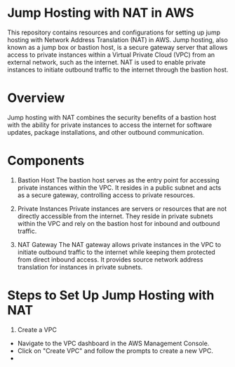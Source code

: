 # Jump Hosting with NAT in AWS
This repository contains resources and configurations for setting up jump hosting with Network Address Translation (NAT) in AWS. Jump hosting, also known as a jump box or bastion host, is a secure gateway server that allows access to private instances within a Virtual Private Cloud (VPC) from an external network, such as the internet. NAT is used to enable private instances to initiate outbound traffic to the internet through the bastion host.

# Overview
Jump hosting with NAT combines the security benefits of a bastion host with the ability for private instances to access the internet for software updates, package installations, and other outbound communication.

# Components
1. Bastion Host
The bastion host serves as the entry point for accessing private instances within the VPC. It resides in a public subnet and acts as a secure gateway, controlling access to private resources.

2. Private Instances
Private instances are servers or resources that are not directly accessible from the internet. They reside in private subnets within the VPC and rely on the bastion host for inbound and outbound traffic.

3. NAT Gateway
The NAT gateway allows private instances in the VPC to initiate outbound traffic to the internet while keeping them protected from direct inbound access. It provides source network address translation for instances in private subnets.

# Steps to Set Up Jump Hosting with NAT
1. Create a VPC
- Navigate to the VPC dashboard in the AWS Management Console.
- Click on "Create VPC" and follow the prompts to create a new VPC.
- 



